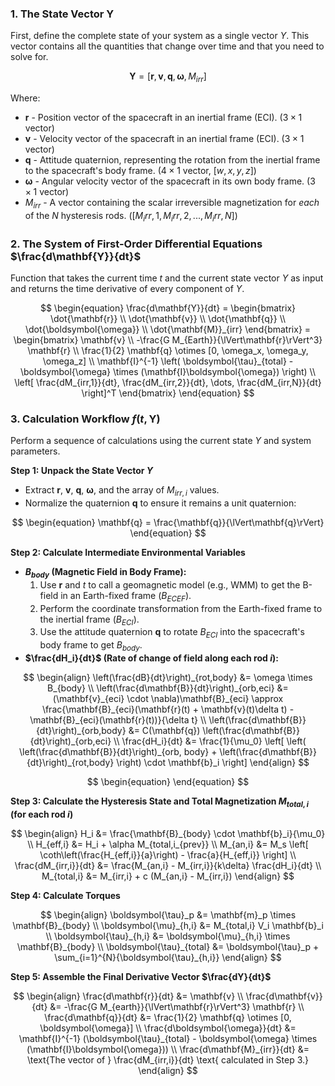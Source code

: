 ### 1. The State Vector $\mathbf{Y}$

First, define the complete state of your system as a single vector $Y$. This vector contains all the quantities that change over time and that you need to solve for.

$$
\begin{equation}
\mathbf{Y} = [\mathbf{r},\mathbf{v},\mathbf{q},\boldsymbol{\omega},M_{irr}]
\end{equation}
$$

Where:
*   $\mathbf{r}$ - Position vector of the spacecraft in an inertial frame (ECI). ($3 \times 1$ vector)
*   $\mathbf{v}$ - Velocity vector of the spacecraft in an inertial frame (ECI). ($3 \times 1$ vector)
*   $\mathbf{q}$ - Attitude quaternion, representing the rotation from the inertial frame to the spacecraft's body frame. ($4 \times 1$ vector, $[w, x, y, z]$)
*   $\boldsymbol{\omega}$ - Angular velocity vector of the spacecraft in its own body frame. ($3 \times 1$ vector)
*   $M_{irr}$ - A vector containing the scalar irreversible magnetization for *each* of the $N$ hysteresis rods. ($[M_irr,1, M_irr,2, ..., M_irr,N]$)

### 2. The System of First-Order Differential Equations $\frac{d\mathbf{Y}}{dt}$

Function that takes the current time $t$ and the current state vector $Y$ as input and returns the time derivative of every component of $Y$.

$$
\begin{equation}
\frac{d\mathbf{Y}}{dt} = \begin{bmatrix}
\dot{\mathbf{r}} \\
\dot{\mathbf{v}} \\
\dot{\mathbf{q}} \\
\dot{\boldsymbol{\omega}} \\
\dot{\mathbf{M}}_{irr}
\end{bmatrix} = \begin{bmatrix}
\mathbf{v} \\
-\frac{G M_{Earth}}{\lVert\mathbf{r}\rVert^3} \mathbf{r} \\
\frac{1}{2} \mathbf{q} \otimes [0, \omega_x, \omega_y, \omega_z] \\
\mathbf{I}^{-1} \left( \boldsymbol{\tau}_{total} - \boldsymbol{\omega} \times (\mathbf{I}\boldsymbol{\omega}) \right) \\
\left[ \frac{dM_{irr,1}}{dt}, \frac{dM_{irr,2}}{dt}, \dots, \frac{dM_{irr,N}}{dt} \right]^T
\end{bmatrix}
\end{equation}
$$

### 3. Calculation Workflow $f(t, \mathbf{Y})$

Perform a sequence of calculations using the current state $Y$ and system parameters.

**Step 1: Unpack the State Vector $Y$**
   *   Extract $\mathbf{r}$, $\mathbf{v}$, $\mathbf{q}$, $\boldsymbol{\omega}$, and the array of $M_{irr,i}$ values.
   *   Normalize the quaternion $\mathbf{q}$ to ensure it remains a unit quaternion:

$$
\begin{equation}
\mathbf{q} = \frac{\mathbf{q}}{\lVert\mathbf{q}\rVert}
\end{equation}
$$

**Step 2: Calculate Intermediate Environmental Variables**
*   **$B_{body}$ (Magnetic Field in Body Frame):**
    1.  Use $\mathbf{r}$ and $t$ to call a geomagnetic model (e.g., WMM) to get the B-field in an Earth-fixed frame ($B_{ECEF}$).
    2.  Perform the coordinate transformation from the Earth-fixed frame to the inertial frame ($B_{ECI}$).
    3.  Use the attitude quaternion $\mathbf{q}$ to rotate $B_{ECI}$ into the spacecraft's body frame to get $B_{body}$.
* **$\frac{dH_i}{dt}$ (Rate of change of field along each rod $i$):**

$$
\begin{align}
\left(\frac{dB}{dt}\right)_{rot,body} &= \omega \times B_{body} \\
\left(\frac{d\mathbf{B}}{dt}\right)_{orb,eci} &= (\mathbf{v}_{eci} \cdot \nabla)\mathbf{B}_{eci} \approx \frac{\mathbf{B}_{eci}(\mathbf{r}(t) + \mathbf{v}(t)\delta t) - \mathbf{B}_{eci}(\mathbf{r}(t))}{\delta t} \\
\left(\frac{d\mathbf{B}}{dt}\right)_{orb,body} &= C(\mathbf{q}) \left(\frac{d\mathbf{B}}{dt}\right)_{orb,eci} \\
\frac{dH_i}{dt} &= \frac{1}{\mu_0} \left[ \left( \left(\frac{d\mathbf{B}}{dt}\right)_{orb, body} + \left(\frac{d\mathbf{B}}{dt}\right)_{rot,body} \right) \cdot \mathbf{b}_i \right]
\end{align}
$$

$$
$$

$$
\begin{equation}
\end{equation}
$$

**Step 3: Calculate the Hysteresis State and Total Magnetization $M_{total,i}$ (for each rod $i$)**

$$
\begin{align}
    H_i &= \frac{\mathbf{B}_{body} \cdot \mathbf{b}_i}{\mu_0} \\
    H_{eff,i} &= H_i + \alpha M_{total,i_{prev}} \\
    M_{an,i} &= M_s \left[ \coth\left(\frac{H_{eff,i}}{a}\right) - \frac{a}{H_{eff,i}} \right] \\
    \frac{dM_{irr,i}}{dt} &= \frac{M_{an,i} - M_{irr,i}}{k\delta} \frac{dH_i}{dt} \\
    M_{total,i} &= M_{irr,i} + c (M_{an,i} - M_{irr,i})
\end{align}
$$

**Step 4: Calculate Torques**

$$
\begin{align}
\boldsymbol{\tau}_p &= \mathbf{m}_p \times \mathbf{B}_{body} \\
\boldsymbol{\mu}_{h,i} &= M_{total,i} V_i \mathbf{b}_i \\
\boldsymbol{\tau}_{h,i} &= \boldsymbol{\mu}_{h,i} \times \mathbf{B}_{body} \\
\boldsymbol{\tau}_{total} &= \boldsymbol{\tau}_p + \sum_{i=1}^{N}{\boldsymbol{\tau}_{h,i}}
\end{align}
$$

**Step 5: Assemble the Final Derivative Vector $\frac{dY}{dt}$**

$$
\begin{align}
    \frac{d\mathbf{r}}{dt} &= \mathbf{v} \\
    \frac{d\mathbf{v}}{dt} &= -\frac{G M_{earth}}{\lVert\mathbf{r}\rVert^3} \mathbf{r} \\
    \frac{d\mathbf{q}}{dt} &= \frac{1}{2} \mathbf{q} \otimes [0, \boldsymbol{\omega}] \\
    \frac{d\boldsymbol{\omega}}{dt} &= \mathbf{I}^{-1} (\boldsymbol{\tau}_{total} - \boldsymbol{\omega} \times (\mathbf{I}\boldsymbol{\omega})) \\
    \frac{d\mathbf{M}_{irr}}{dt} &= \text{The vector of } \frac{dM_{irr,i}}{dt} \text{ calculated in Step 3.}
\end{align}
$$
